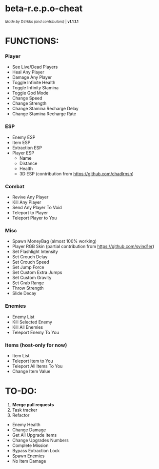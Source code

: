 # beta-r.e.p.o-cheat
<sub>*Made by D4rkks (and contributors)* | **v1.1.1.1**</sub>

# **FUNCTIONS:**

### Player
- See Live/Dead Players
- Heal Any Player
- Damage Any Player
- Toggle Infinite Health
- Toggle Infinity Stamina
- Toggle God Mode
- Change Speed
- Change Strength
- Change Stamina Recharge Delay
- Change Stamina Recharge Rate
  
### ESP
- Enemy ESP
- Item ESP
- Extraction ESP
- Player ESP
  - Name
  - Distance
  - Health
  - 3D ESP (contribution from https://github.com/chadlrnsn)
    
### Combat
- Revive Any Player
- Kill Any Player
- Send Any Player To Void
- Teleport to Player
- Teleport Player to You
  
### Misc
- Spawn MoneyBag (almost 100% working)
- Player RGB Skin (partial contribution from https://github.com/svind1er)
- Set Flashlight Intensity
- Set Crouch Delay
- Set Crouch Speed
- Set Jump Force
- Set Custom Extra Jumps
- Set Custom Gravity
- Set Grab Range
- Throw Strength
- Slide Decay

### Enemies
- Enemy List
- Kill Selected Enemy
- Kill All Enemies
- Teleport Enemy To You
    
### Items (host-only for now)
- Item List
- Teleport Item to You
- Teleport All Items To You
- Change Item Value

# **TO-DO:**
1. __**Merge pull requests**__
2. Task tracker
3. Refactor
- Enemy Health
- Change Damage
- Get All Upgrade Items
- Change Upgrades Numbers
- Complete Mission
- Bypass Extraction Lock
- Spawn Enemies
- No Item Damage
